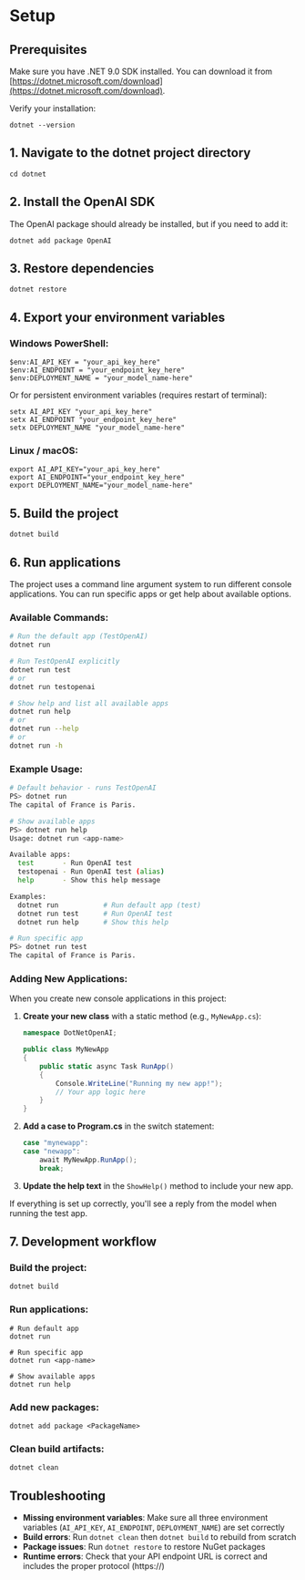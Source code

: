 # Setup 

## Prerequisites

Make sure you have .NET 9.0 SDK installed. You can download it from [https://dotnet.microsoft.com/download](https://dotnet.microsoft.com/download).

Verify your installation:
```
dotnet --version
```

## 1. Navigate to the dotnet project directory
```
cd dotnet
```

## 2. Install the OpenAI SDK
The OpenAI package should already be installed, but if you need to add it:
```
dotnet add package OpenAI
```

## 3. Restore dependencies
```
dotnet restore
```

## 4. Export your environment variables

### Windows PowerShell:
```
$env:AI_API_KEY = "your_api_key_here"
$env:AI_ENDPOINT = "your_endpoint_key_here"
$env:DEPLOYMENT_NAME = "your_model_name-here"
```

Or for persistent environment variables (requires restart of terminal):
```
setx AI_API_KEY "your_api_key_here"
setx AI_ENDPOINT "your_endpoint_key_here"
setx DEPLOYMENT_NAME "your_model_name-here"
```

### Linux / macOS:
```
export AI_API_KEY="your_api_key_here"
export AI_ENDPOINT="your_endpoint_key_here"
export DEPLOYMENT_NAME="your_model_name-here"
```

## 5. Build the project
```
dotnet build
```

## 6. Run applications

The project uses a command line argument system to run different console applications. You can run specific apps or get help about available options.

### Available Commands:

```bash
# Run the default app (TestOpenAI)
dotnet run

# Run TestOpenAI explicitly  
dotnet run test
# or
dotnet run testopenai

# Show help and list all available apps
dotnet run help
# or
dotnet run --help
# or
dotnet run -h
```

### Example Usage:

```bash
# Default behavior - runs TestOpenAI
PS> dotnet run
The capital of France is Paris.

# Show available apps
PS> dotnet run help
Usage: dotnet run <app-name>

Available apps:
  test       - Run OpenAI test
  testopenai - Run OpenAI test (alias)
  help       - Show this help message

Examples:
  dotnet run           # Run default app (test)
  dotnet run test      # Run OpenAI test
  dotnet run help      # Show this help

# Run specific app
PS> dotnet run test
The capital of France is Paris.
```

### Adding New Applications:

When you create new console applications in this project:

1. **Create your new class** with a static method (e.g., `MyNewApp.cs`):
   ```csharp
   namespace DotNetOpenAI;
   
   public class MyNewApp
   {
       public static async Task RunApp()
       {
           Console.WriteLine("Running my new app!");
           // Your app logic here
       }
   }
   ```

2. **Add a case to Program.cs** in the switch statement:
   ```csharp
   case "mynewapp":
   case "newapp":
       await MyNewApp.RunApp();
       break;
   ```

3. **Update the help text** in the `ShowHelp()` method to include your new app.

If everything is set up correctly, you'll see a reply from the model when running the test app.

## 7. Development workflow

### Build the project:
```
dotnet build
```

### Run applications:
```
# Run default app
dotnet run

# Run specific app
dotnet run <app-name>

# Show available apps
dotnet run help
```

### Add new packages:
```
dotnet add package <PackageName>
```

### Clean build artifacts:
```
dotnet clean
```

## Troubleshooting

- **Missing environment variables**: Make sure all three environment variables (`AI_API_KEY`, `AI_ENDPOINT`, `DEPLOYMENT_NAME`) are set correctly
- **Build errors**: Run `dotnet clean` then `dotnet build` to rebuild from scratch
- **Package issues**: Run `dotnet restore` to restore NuGet packages
- **Runtime errors**: Check that your API endpoint URL is correct and includes the proper protocol (https://)